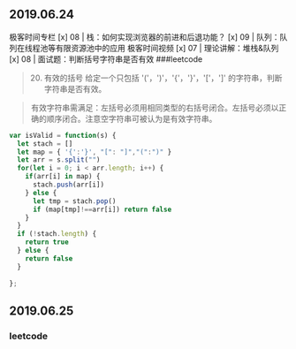 ## 2019.06.24
极客时间专栏
[x] 08 | 栈：如何实现浏览器的前进和后退功能？
[x] 09 | 队列：队列在线程池等有限资源池中的应用
极客时间视频
[x] 07 | 理论讲解：堆栈&队列
[x] 08 | 面试题：判断括号字符串是否有效
###leetcode
> 20. 有效的括号
> 给定一个只包括 '('，')'，'{'，'}'，'['，']' 的字符串，判断字符串是否有效。

> 有效字符串需满足：左括号必须用相同类型的右括号闭合。左括号必须以正确的顺序闭合。注意空字符串可被认为是有效字符串。

```javascript
var isValid = function(s) {
  let stach = []
  let map = { '{':'}', "[": "]","(":")" }  
  let arr = s.split("")
  for(let i = 0; i < arr.length; i++) {
    if(arr[i] in map) {
      stach.push(arr[i])
    } else {
      let tmp = stach.pop()
      if (map[tmp]!==arr[i]) return false 
    }
  } 
  if (!stach.length) {
    return true
  } else {
    return false
  }
    
};

```
## 2019.06.25
### leetcode

